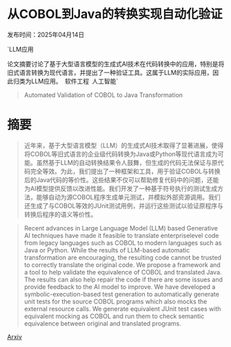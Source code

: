 # 从COBOL到Java的转换实现自动化验证

发布时间：2025年04月14日

`LLM应用

论文摘要讨论了基于大型语言模型的生成式AI技术在代码转换中的应用，特别是将旧式语言转换为现代语言，并提出了一种验证工具。这属于LLM的实际应用，因此归类为LLM应用。` `软件工程` `人工智能`

> Automated Validation of COBOL to Java Transformation

# 摘要

> 近年来，基于大型语言模型（LLM）的生成式AI技术取得了显著进展，使得将COBOL等旧式语言的企业级代码转换为Java或Python等现代语言成为可能。虽然基于LLM的自动转换结果令人鼓舞，但生成的代码无法保证与原代码完全等效。为此，我们提出了一种框架和工具，用于验证COBOL与转换后的Java代码的等价性。这些结果不仅可以帮助修复代码中的问题，还能为AI模型提供反馈以改进性能。我们开发了一种基于符号执行的测试生成方法，能够自动为源COBOL程序生成单元测试，并模拟外部资源调用。我们还生成了与COBOL等效的JUnit测试用例，并运行这些测试以验证原程序与转换后程序的语义等价性。

> Recent advances in Large Language Model (LLM) based Generative AI techniques have made it feasible to translate enterpriselevel code from legacy languages such as COBOL to modern languages such as Java or Python. While the results of LLM-based automatic transformation are encouraging, the resulting code cannot be trusted to correctly translate the original code. We propose a framework and a tool to help validate the equivalence of COBOL and translated Java. The results can also help repair the code if there are some issues and provide feedback to the AI model to improve. We have developed a symbolic-execution-based test generation to automatically generate unit tests for the source COBOL programs which also mocks the external resource calls. We generate equivalent JUnit test cases with equivalent mocking as COBOL and run them to check semantic equivalence between original and translated programs.

[Arxiv](https://arxiv.org/abs/2506.10999)
